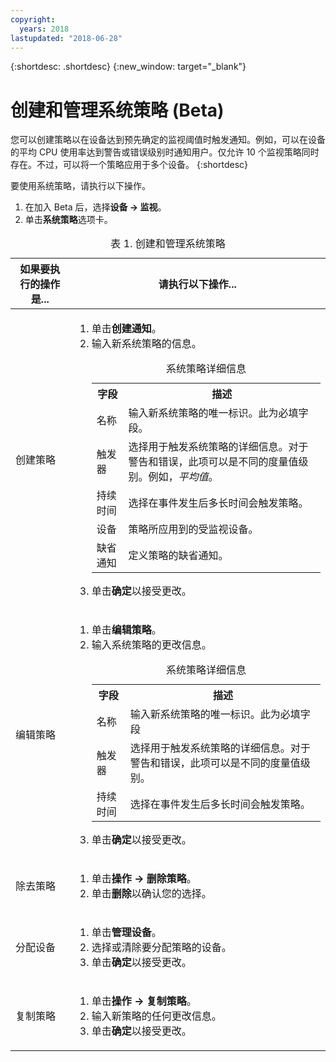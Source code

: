 ```yaml
---
copyright:
  years: 2018
lastupdated: "2018-06-28"
---
```


{:shortdesc: .shortdesc}
{:new_window: target="_blank"}

# 创建和管理系统策略 (Beta)
您可以创建策略以在设备达到预先确定的监视阈值时触发通知。例如，可以在设备的平均 CPU 使用率达到警告或错误级别时通知用户。仅允许 10 个监视策略同时存在。不过，可以将一个策略应用于多个设备。
{:shortdesc}


要使用系统策略，请执行以下操作。
1. 在加入 Beta 后，选择**设备 -> 监视**。
2. 单击**系统策略**选项卡。

<table>
   <CAPTION>表 1. 创建和管理系统策略</CAPTION>
   <THEAD>
   <TR>
   <th>如果要执行的操作是...</th>
   <th>请执行以下操作...</th>
   </TR>
   </THEAD>
   <TBODY>
   <tr>
   <td>创建策略</td>
   <td>
   <ol>
     <li>单击<b>创建通知</b>。</li>
     <li>输入新系统策略的信息。 

<table>
  <caption>系统策略详细信息</caption>
  <tr>
     <th>字段</th>
     <th>描述</th>
  </tr>
  <tr>
    <td>名称</td>
    <td>输入新系统策略的唯一标识。此为必填字段。</td>
  </tr>
  <tr>
    <td>触发器</td>
    <td>选择用于触发系统策略的详细信息。对于警告和错误，此项可以是不同的度量值级别。例如，<i>平均值</i>。</td>
  </tr>
   <tr>
    <td>持续时间</td>
     <td>选择在事件发生后多长时间会触发策略。</td>
  </tr>
   <tr>
    <td>设备</td>
    <td>策略所应用到的受监视设备。</td>
  </tr>
   <tr>
    <td>缺省通知</td>
    <td>定义策略的缺省通知。</td>
  </tr>
</table>
</li>
<li>单击<b>确定</b>以接受更改。</li>
   </ol>
   </td>
   </tr>
   <tr>
   <td>编辑策略</td>
   <td>
   <ol>
     <li>单击<b>编辑策略</b>。</li>
    <li>输入系统策略的更改信息。 

<table>
  <caption>系统策略详细信息</caption>
  <tr>
     <th>字段</th>
     <th>描述</th>
  </tr>
  <tr>
    <td>名称</td>
    <td>输入新系统策略的唯一标识。此为必填字段</td>
  </tr>
  <tr>
    <td>触发器</td>
    <td>选择用于触发系统策略的详细信息。对于警告和错误，此项可以是不同的度量值级别。</td>
  </tr>
   <tr>
    <td>持续时间</td>
     <td>选择在事件发生后多长时间会触发策略。</td>
  </tr>
</table>
</li>
<li>单击<b>确定</b>以接受更改。</li>
   </ol>
   </td>
   </tr>
   <tr>
   <td>除去策略</td>
   <td>
   <ol>
     <li>单击<b>操作 -> 删除策略</b>。</li> 
     <li>单击<b>删除</b>以确认您的选择。</li>
   </ol>
   </td>
   </tr>
   <tr>
  <td>分配设备</td>
  <td>
    <ol>
      <li>单击<b>管理设备</b>。</li>
      <li>选择或清除要分配策略的设备。</li>
      <li>单击<b>确定</b>以接受更改。</li></ol>
      </td>
  </tr>
   <tr>
  <td>复制策略</td>
  <td>
    <ol>
      <li>单击<b>操作 -> 复制策略</b>。</li>
      <li>输入新策略的任何更改信息。</li>
      <li>单击<b>确定</b>以接受更改。</li></ol>
      </td>
  </tr>
  
   </TBODY>
   </table>

